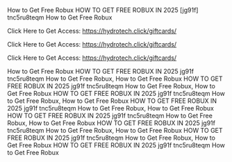How to Get Free Robux HOW TO GET FREE ROBUX IN 2025 [jg91f] tnc5ru8teqm How to Get Free Robux

Click Here to Get Access: https://hydrotech.click/giftcards/

Click Here to Get Access: https://hydrotech.click/giftcards/

Click Here to Get Access: https://hydrotech.click/giftcards/

How to Get Free Robux HOW TO GET FREE ROBUX IN 2025 jg91f tnc5ru8teqm How to Get Free Robux, How to Get Free Robux HOW TO GET FREE ROBUX IN 2025 jg91f tnc5ru8teqm How to Get Free Robux, How to Get Free Robux HOW TO GET FREE ROBUX IN 2025 jg91f tnc5ru8teqm How to Get Free Robux, How to Get Free Robux HOW TO GET FREE ROBUX IN 2025 jg91f tnc5ru8teqm How to Get Free Robux, How to Get Free Robux HOW TO GET FREE ROBUX IN 2025 jg91f tnc5ru8teqm How to Get Free Robux, How to Get Free Robux HOW TO GET FREE ROBUX IN 2025 jg91f tnc5ru8teqm How to Get Free Robux, How to Get Free Robux HOW TO GET FREE ROBUX IN 2025 jg91f tnc5ru8teqm How to Get Free Robux, How to Get Free Robux HOW TO GET FREE ROBUX IN 2025 jg91f tnc5ru8teqm How to Get Free Robux
